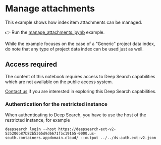 # Manage attachments

This example shows how index item attachments can be managed.

:point_right: Run the [manage_attachments.ipynb](./manage_attachments.ipynb)
 example.

While the example focuses on the case of a "Generic" project data index, do note that any
type of project data index can be used just as well.

## Access required

The content of this notebook requires access to Deep Search capabilities which are not
available on the public access system.

[Contact us](https://ds4sd.github.io/#unlimited-access) if you are interested in exploring
this Deep Search capabilities.

### Authentication for the restricted instance

When authenticating to Deep Search, you have to use the host of the restricted instance, for example

```console
deepsearch login --host https://deepsearch-ext-v2-535206b87b82b5365d9d6671fbc19165-0000.us-south.containers.appdomain.cloud/ --output ../../ds-auth.ext-v2.json
```
